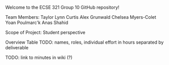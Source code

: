 Welcome to the ECSE 321 Group 10 GitHub repository!

Team Members:
Taylor Lynn Curtis
Alex Grunwald
Chelsea Myers-Colet
Yoan Poulmarc'k
Anas Shahid

Scope of Project:
Student perspective

Overview Table
TODO: names, roles, individual effort in hours separated by deliverable

TODO: link to minutes in wiki (?)

